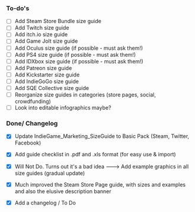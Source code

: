 ### To-do's
- [ ] Add Steam Store Bundle size guide
- [ ] Add Twitch size guide
- [ ] Add itch.io size guide
- [ ] Add Game Jolt size guide
- [ ] Add Oculus size guide (if possible - must ask them!)
- [ ] Add PS4 size guide (if possible - must ask them!)
- [ ] Add IDXbox size guide (if possible - must ask them!)
- [ ] Add Patreon size guide
- [ ] Add Kickstarter size guide
- [ ] Add IndieGoGo size guide
- [ ] Add SQE Collective size guide
- [ ] Reorganize size guides in categories (store pages, social, crowdfunding)
- [ ] Look into editable infographics maybe?

### Done/ Changelog
- [X] Update IndieGame_Marketing_SizeGuide to Basic Pack (Steam, Twitter, Facebook)
- [x] Add guide checklist in .pdf and .xls format (for easy use & import)
- [x] Will Not Do. Turns out it's a bad idea ---> Add example graphics in all size guides (gradual update)
- [x] Much improved the Steam Store Page guide, with sizes and examples and also the elusive description banner
- [x] Add a changelog / To Do

